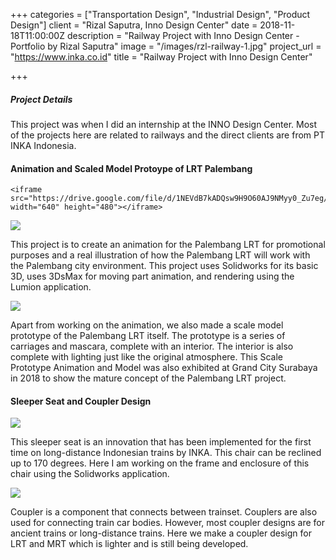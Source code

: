 +++
categories = ["Transportation Design", "Industrial Design", "Product Design"]
client = "Rizal Saputra, Inno Design Center"
date = 2018-11-18T11:00:00Z
description = "Railway Project with Inno Design Center - Portfolio by Rizal Saputra"
image = "/images/rzl-railway-1.jpg"
project_url = "https://www.inka.co.id"
title = "Railway Project with Inno Design Center"

+++
##### Project Details

This project was when I did an internship at the INNO Design Center. Most of the projects here are related to railways and the direct clients are from PT INKA Indonesia.

#### Animation and Scaled Model Protoype of LRT Palembang

    <iframe src="https://drive.google.com/file/d/1NEVdB7kADQsw9H9O60AJ9NMyy0_Zu7eg/preview" width="640" height="480"></iframe>

![](/images/rzl-railway-2.jpg)

This project is to create an animation for the Palembang LRT for promotional purposes and a real illustration of how the Palembang LRT will work with the Palembang city environment. This project uses Solidworks for its basic 3D, uses 3DsMax for moving part animation, and rendering using the Lumion application.

![](/images/rzl-railway-3.jpg)

Apart from working on the animation, we also made a scale model prototype of the Palembang LRT itself. The prototype is a series of carriages and mascara, complete with an interior. The interior is also complete with lighting just like the original atmosphere. This Scale Prototype Animation and Model was also exhibited at Grand City Surabaya in 2018 to show the mature concept of the Palembang LRT project.

#### Sleeper Seat and Coupler Design

![](/images/rzl-railway-4.jpg)

This sleeper seat is an innovation that has been implemented for the first time on long-distance Indonesian trains by INKA. This chair can be reclined up to 170 degrees. Here I am working on the frame and enclosure of this chair using the Solidworks application.

![](/images/rzl-railway-5.jpg)

Coupler is a component that connects between trainset. Couplers are also used for connecting train car bodies. However, most coupler designs are for ancient trains or long-distance trains. Here we make a coupler design for LRT and MRT which is lighter and is still being developed.